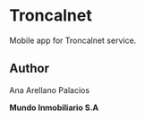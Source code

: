 # Troncalnet
Mobile app for Troncalnet service.

## Author
 Ana Arellano Palacios

**Mundo Inmobiliario S.A**
